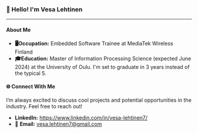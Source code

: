 ### 👋 Hello! I'm Vesa Lehtinen

---

#### **About Me**

- **🖥️Occupation:** Embedded Software Trainee at MediaTek Wireless Finland
- **🎓Education:** Master of Information Processing Science (expected June 2024) at the University of Oulu. I'm set to graduate in 3 years instead of the typical 5.

#### 🌐 **Connect With Me**

I’m always excited to discuss cool projects and potential opportunities in the industry. Feel free to reach out!

- **LinkedIn:** https://www.linkedin.com/in/vesa-lehtinen7/
- 📧 **Email:** vesa.lehtinen7@gmail.com

